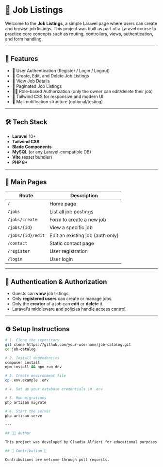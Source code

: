 # 💼 Job Listings

Welcome to the **Job Listings**, a simple Laravel page where users can create and browse job listings. This project was built as part of a Laravel course to practice core concepts such as routing, controllers, views, authentication, and form handling.

---

## 🚀 Features

- 🔐 User Authentication (Register / Login / Logout)
- 📝 Create, Edit, and Delete Job Listings
- 📃 View Job Details
- 🔎 Paginated Job Listings
- 🧑‍💼 Role-based Authorization (only the owner can edit/delete their job)
- 💅 Tailwind CSS for responsive and modern UI
- 📧 Mail notification structure (optional/testing)

---

## 🛠️ Tech Stack

- **Laravel** 10+
- **Tailwind CSS**
- **Blade Components**
- **MySQL** (or any Laravel-compatible DB)
- **Vite** (asset bundler)
- **PHP 8+**

---

## 📂 Main Pages

| Route            | Description                      |
|------------------|----------------------------------|
| `/`              | Home page                        |
| `/jobs`          | List all job postings            |
| `/jobs/create`   | Form to create a new job         |
| `/jobs/{id}`     | View a specific job              |
| `/jobs/{id}/edit`| Edit an existing job (auth only) |
| `/contact`       | Static contact page              |
| `/register`      | User registration                |
| `/login`         | User login                       |

---

## 🔐 Authentication & Authorization

- Guests can **view** job listings.
- Only **registered users** can create or manage jobs.
- Only the **creator** of a job can **edit** or **delete** it.
- Laravel's middleware and policies handle access control.

---

## ⚙️ Setup Instructions

```bash
# 1. Clone the repository
git clone https://github.com/your-username/job-catalog.git
cd job-catalog

# 2. Install dependencies
composer install
npm install && npm run dev

# 3. Create environment file
cp .env.example .env

# 4. Set up your database credentials in .env

# 5. Run migrations
php artisan migrate

# 6. Start the server
php artisan serve

---

## 👨‍💻 Author

This project was developed by Claudia Alfieri for educational purposes.

## 📝 Contribution 🤝

Contributions are welcome through pull requests.


